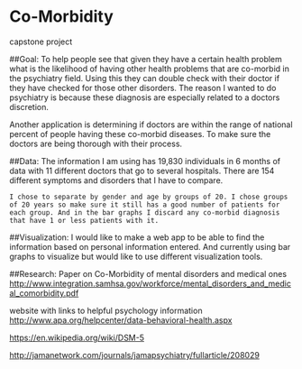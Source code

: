 # Co-Morbidity
capstone project

##Goal:
To help people see that given they have a certain health problem what is the likelihood of having other health problems that are co-morbid in the psychiatry field. Using this they can double check with their doctor if they have checked for those other disorders. The reason I wanted to do psychiatry is because these diagnosis are especially related to a doctors discretion.  

Another application is determining if doctors are within the range of national percent of people having these co-morbid diseases. To make sure the doctors are being thorough with their process.

##Data:
    The information I am using has 19,830 individuals in 6 months of data with 11 different doctors that go to several hospitals. There are 154 different symptoms and disorders that I have to compare.

    I chose to separate by gender and age by groups of 20. I chose groups of 20 years so make sure it still has a good number of patients for each group. And in the bar graphs I discard any co-morbid diagnosis that have 1 or less patients with it.

##Visualization:
    I would like to make a web app to be able to find the information based on personal information entered. And currently using bar graphs to visualize but would like to use different visualization tools. 


##Research:
Paper on Co-Morbidity of mental disorders and medical ones
http://www.integration.samhsa.gov/workforce/mental_disorders_and_medical_comorbidity.pdf

website with links to helpful psychology information
http://www.apa.org/helpcenter/data-behavioral-health.aspx

https://en.wikipedia.org/wiki/DSM-5

http://jamanetwork.com/journals/jamapsychiatry/fullarticle/208029
